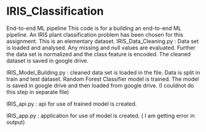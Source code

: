 # IRIS_Classification
End-to-end ML pipeline
This code is for a building an end-to-end ML pipeline. 
An IRIS plant classification problem has been chosen for this assignment. 
This is an elementary dataset. 
IRIS_Data_Cleaning.py : Data set is loaded and analysed.  Any missing and null values are evaluated. Further the data set is normalized and the class feature is encoded. The cleaned dataset is saved in google drive.

IRIS_Model_Building.py : cleaned data set is loaded in the file. Data is split in train and test dataset. Random Forest Classifier model is trained. The model is saved in google drive and then loaded from google drive. (I couldnot do this step in separate file)

IRIS_api.py : api for use of trained model is created.

IRIS_app.py : application for use of model is created. ( I am getting error in output)
